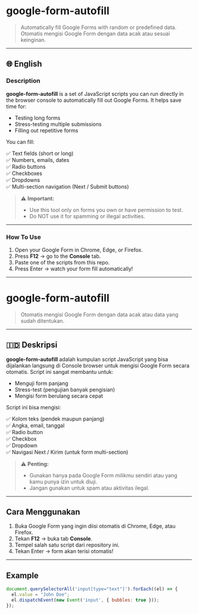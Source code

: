 # google-form-autofill

> Automatically fill Google Forms with random or predefined data.  
> Otomatis mengisi Google Form dengan data acak atau sesuai keinginan.

---

## 🌐 English

### Description

**google-form-autofill** is a set of JavaScript scripts you can run directly in the browser console to automatically fill out Google Forms. It helps save time for:

- Testing long forms
- Stress-testing multiple submissions
- Filling out repetitive forms

You can fill:

✅ Text fields (short or long)  
✅ Numbers, emails, dates  
✅ Radio buttons  
✅ Checkboxes  
✅ Dropdowns  
✅ Multi-section navigation (Next / Submit buttons)

> ⚠️ **Important:**  
> - Use this tool only on forms you own or have permission to test.  
> - Do NOT use it for spamming or illegal activities.

---

### How To Use

1. Open your Google Form in Chrome, Edge, or Firefox.
2. Press **F12** → go to the **Console** tab.
3. Paste one of the scripts from this repo.
4. Press Enter → watch your form fill automatically!

---

# google-form-autofill

> Otomatis mengisi Google Form dengan data acak atau data yang sudah ditentukan.

---

## 🇮🇩 Deskripsi

**google-form-autofill** adalah kumpulan script JavaScript yang bisa dijalankan langsung di Console browser untuk mengisi Google Form secara otomatis. Script ini sangat membantu untuk:

- Menguji form panjang
- Stress-test (pengujian banyak pengisian)
- Mengisi form berulang secara cepat

Script ini bisa mengisi:

✅ Kolom teks (pendek maupun panjang)  
✅ Angka, email, tanggal  
✅ Radio button  
✅ Checkbox  
✅ Dropdown  
✅ Navigasi Next / Kirim (untuk form multi-section)

> ⚠️ **Penting:**  
> - Gunakan hanya pada Google Form milikmu sendiri atau yang kamu punya izin untuk diuji.  
> - Jangan gunakan untuk spam atau aktivitas ilegal.

---

## Cara Menggunakan

1. Buka Google Form yang ingin diisi otomatis di Chrome, Edge, atau Firefox.
2. Tekan **F12** → buka tab **Console**.
3. Tempel salah satu script dari repository ini.
4. Tekan Enter → form akan terisi otomatis!

---

## Example

```js
document.querySelectorAll('input[type="text"]').forEach((el) => {
  el.value = "John Doe";
  el.dispatchEvent(new Event('input', { bubbles: true }));
});

